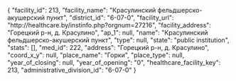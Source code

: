 {
    "facility_id": 213,
    "facility_name": "Красулинский фельдшерско-акушерский пункт",
    "district_id": "6-07-0",
    "facility_url": "http:\/\/healthcare.by\/instinfo.php?orgnum=27216",
    "facility_address": "Горецкий р-н, д. Красулино",
    "ap_1": null,
    "name": "Красулинский фельдшерско-акушерский пункт",
    "type": null,
    "state": "public institution",
    "stats": [],
    "med_id": 222,
    "address": "Горецкий р-н, д. Красулино",
    "coord_x_y": null,
    "place_name": "Горки",
    "place_type": null,
    "year_of_closing": null,
    "year_of_opening": "0",
    "healthcare_facility_key": 213,
    "administrative_division_id": "6-07-0"
}